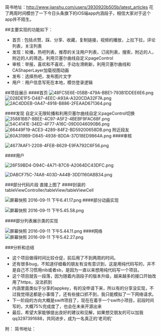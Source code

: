 简书地址：http://www.jianshu.com/users/3930920b505b/latest_articles
花了两周时间模仿了一下今日头条旗下的iOS端app内涵段子，相信大家对于这个app并不陌生。

##主要实现的功能如下：

- 首页 : 包括点赞、踩、分享、收藏，复制链接，视频的播放，上拉下拉，评论列表，关注列表
- 发现：轮播，热吧列表，推荐的关注用户列表，订阅列表，搜索，附近的人，附近的人的筛选，利用贝塞尔曲线自定义pageControl
- 审核：举报，喜欢和不喜欢，手动左滑刷新，利用贝塞尔曲线和CAShaperLayer加载视图动画
- 发布：选择热吧，发布图片文字
- 用户：用户信息写死在本地，模仿登录逻辑

##项目展示
####首页
![48FC5E6E-05BB-479A-BBE1-793B1DDEE6E6.png](http://upload-images.jianshu.io/upload_images/939127-19411aece532f9df.png?imageMogr2/auto-orient/strip%7CimageView2/2/w/1240)
![028DE1F5-D487-4EEC-A93A-A320CDA32F7A.png](http://upload-images.jianshu.io/upload_images/939127-719829be75514e93.png?imageMogr2/auto-orient/strip%7CimageView2/2/w/1240)
![2AC4DDEB-0A47-4918-B886-2FEAAD671364.png](http://upload-images.jianshu.io/upload_images/939127-901d853633b69ee4.png?imageMogr2/auto-orient/strip%7CimageView2/2/w/1240)

####发现 
自定义无限轮播和利用贝塞尔曲线自定义pageControl切换
![35881BB7-8BEE-4C97-A5F2-4BEBF9FAC68F.png](http://upload-images.jianshu.io/upload_images/939127-72de6044f302ddb2.png?imageMogr2/auto-orient/strip%7CimageView2/2/w/1240)
![54C4141E-34ED-4F77-A16C-09D0046090B6.png](http://upload-images.jianshu.io/upload_images/939127-651a0bab013be178.png?imageMogr2/auto-orient/strip%7CimageView2/2/w/1240)
![
![66449F19-ACE3-4289-84F2-BD59200658DB.png](http://upload-images.jianshu.io/upload_images/939127-5cdca7fae665cb2c.png?imageMogr2/auto-orient/strip%7CimageView2/2/w/1240)
](http://upload-images.jianshu.io/upload_images/939127-6ece1a19ec449ac3.png?imageMogr2/auto-orient/strip%7CimageView2/2/w/1240)
附近段友
![60A319B9-D845-4938-8DDA-37D18ED9864A.png](http://upload-images.jianshu.io/upload_images/939127-1931e52b76c1abe0.png?imageMogr2/auto-orient/strip%7CimageView2/2/w/1240)
####审核

![4677AAF1-2208-4FEB-8629-E9FA792C6F56.png](http://upload-images.jianshu.io/upload_images/939127-3156d356e2870549.png?imageMogr2/auto-orient/strip%7CimageView2/2/w/1240)

####用户

![
![
![26F59BD4-D94C-4A71-87C6-A2064DC43DFC.png](http://upload-images.jianshu.io/upload_images/939127-f68670df093faf32.png?imageMogr2/auto-orient/strip%7CimageView2/2/w/1240)
](http://upload-images.jianshu.io/upload_images/939127-1c3332b919e615ca.png?imageMogr2/auto-orient/strip%7CimageView2/2/w/1240)
](http://upload-images.jianshu.io/upload_images/939127-1b4b85b2fec59ecb.png?imageMogr2/auto-orient/strip%7CimageView2/2/w/1240)


![
![DABCF75C-74A8-403D-A44B-3DD1160ABB34.png](http://upload-images.jianshu.io/upload_images/939127-9f8ae24ed2bb2b61.png?imageMogr2/auto-orient/strip%7CimageView2/2/w/1240)
](http://upload-images.jianshu.io/upload_images/939127-ee44433a335a8dc8.png?imageMogr2/auto-orient/strip%7CimageView2/2/w/1240)

###部分代码片段
直接上图了
####封装的tableViewController/tableView/tableViewCell

![
![屏幕快照 2016-09-11 下午6.41.17.png](http://upload-images.jianshu.io/upload_images/939127-0998bbaf560dcc53.png?imageMogr2/auto-orient/strip%7CimageView2/2/w/1240)
](http://upload-images.jianshu.io/upload_images/939127-a1bacf518a6ad546.png?imageMogr2/auto-orient/strip%7CimageView2/2/w/1240)
####部分动画实现

![屏幕快照 2016-09-11 下午5.45.58.png](http://upload-images.jianshu.io/upload_images/939127-59cd8800ccb5d5da.png?imageMogr2/auto-orient/strip%7CimageView2/2/w/1240)


####部分列表展示类的实现

![屏幕快照 2016-09-11 下午5.44.11.png](http://upload-images.jianshu.io/upload_images/939127-50f29899af92e124.png?imageMogr2/auto-orient/strip%7CimageView2/2/w/1240)
####网络
![屏幕快照 2016-09-11 下午5.42.27.png](http://upload-images.jianshu.io/upload_images/939127-e7385af71db4d368.png?imageMogr2/auto-orient/strip%7CimageView2/2/w/1240)

###分析和总结
- 这个项目做得时间比较仓促，前后用了不到两周的时间。
- 还有很多bug，不知道仔细看的朋友有没有意识到，这是用纯代码写的，并不是自己不习惯用nib或者sb，是因为一直以来想用纯代码写一个项目。
- 这个项目就告一段落，因为随着内涵段子的版本升级，越来越多的接口开始改用了https，没法抓到
- 内涵里面类似于分享的appkey，有的没申请下来，所以有的分享没实现，不过我觉得这都是小事情了，还有些接口抓不到，我只能模拟了一下网络请求。
- 下一阶段的方向大概是swift项目了，现在在着手一个swift小项目，前段时间写的，大概75%完成度了，也会在未来开源出来
- 最后，希望大家能够提出良好的建议和见解，如果想交朋友的可以加我qq3297391688，共同进步，成为一名真正的‘老司机’

附： 简书地址：
